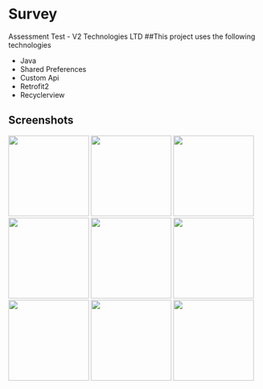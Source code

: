 # Survey
Assessment Test - V2 Technologies LTD
##This project uses the following technologies 
* Java
* Shared  Preferences
* Custom Api
* Retrofit2
* Recyclerview


## Screenshots
[<img src="https://user-images.githubusercontent.com/36919896/89051635-5f7f4780-d376-11ea-8043-c4fc69c265cc.png" width=160>](https://userimages.githubusercontent.com/36919896/89051635-5f7f4780-d376-11ea-8043-c4fc69c265cc.png)
[<img src="https://user-images.githubusercontent.com/36919896/89051653-660dbf00-d376-11ea-8705-d3a6f55e1e02.png" width=160>](https://user-images.githubusercontent.com/36919896/89051653-660dbf00-d376-11ea-8705-d3a6f55e1e02.png)
[<img src="https://user-images.githubusercontent.com/36919896/89051657-67d78280-d376-11ea-8385-51c5e93e7402.png" width=160>](https://user-images.githubusercontent.com/36919896/89051657-67d78280-d376-11ea-8385-51c5e93e7402.png)
[<img src="https://user-images.githubusercontent.com/36919896/89051663-6908af80-d376-11ea-9572-3b1e76d874e8.png" width=160>](https://user-images.githubusercontent.com/36919896/89051663-6908af80-d376-11ea-9572-3b1e76d874e8.png)
[<img src="https://user-images.githubusercontent.com/36919896/89051672-6c9c3680-d376-11ea-9604-a8c3b39db2fe.png" width=160>](https://user-images.githubusercontent.com/36919896/89051672-6c9c3680-d376-11ea-9604-a8c3b39db2fe.png)
[<img src="https://user-images.githubusercontent.com/36919896/89051847-a8370080-d376-11ea-9daf-84ae516f8de0.png" width=160>](https://user-images.githubusercontent.com/36919896/89051847-a8370080-d376-11ea-9daf-84ae516f8de0.png)
[<img src="https://user-images.githubusercontent.com/36919896/89051860-acfbb480-d376-11ea-88a3-21d71dfa4bad.pn" width=160>](https://user-images.githubusercontent.com/36919896/89051860-acfbb480-d376-11ea-88a3-21d71dfa4bad.png)
[<img src="https://user-images.githubusercontent.com/36919896/89051864-aec57800-d376-11ea-9243-503ca3124ca6.png" width=160>](https://user-images.githubusercontent.com/36919896/89051864-aec57800-d376-11ea-9243-503ca3124ca6.png)
[<img src="https://user-images.githubusercontent.com/36919896/89051868-b127d200-d376-11ea-8b05-8964d0253737.png" width=160>](https://user-images.githubusercontent.com/36919896/89051868-b127d200-d376-11ea-8b05-8964d0253737.png)

